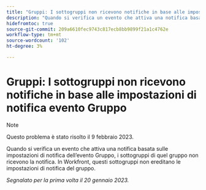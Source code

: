 ```yaml
---
title: "Gruppi: I sottogruppi non ricevono notifiche in base alle impostazioni di notifica degli eventi del gruppo"
description: "Quando si verifica un evento che attiva una notifica basata sulle impostazioni di notifica degli eventi del gruppo, i sottogruppi di quel gruppo non ricevono la notifica. In Workfront, questi sottogruppi non ereditano le impostazioni di notifica del gruppo."
hidefromtoc: true
source-git-commit: 209a6610fec9743c817ecb8bb9899f21a1c4762e
workflow-type: tm+mt
source-wordcount: '102'
ht-degree: 3%

---
```



# Gruppi: I sottogruppi non ricevono notifiche in base alle impostazioni di notifica evento Gruppo

>[!NOTE]
>
>Questo problema è stato risolto il 9 febbraio 2023.

Quando si verifica un evento che attiva una notifica basata sulle impostazioni di notifica dell’evento Gruppo, i sottogruppi di quel gruppo non ricevono la notifica. In Workfront, questi sottogruppi non ereditano le impostazioni di notifica del gruppo.

_Segnalato per la prima volta il 20 gennaio 2023._

